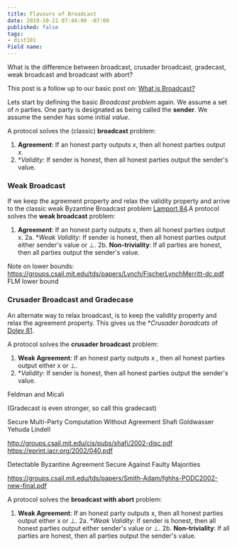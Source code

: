 ```yaml
---
title: Flavours of Broadcast
date: 2019-10-21 07:44:00 -07:00
published: false
tags:
- dist101
Field name: 
---
```


What is the difference between broadcast, crusader broadcast, gradecast, weak broadcast and broadcast with abort?

This post is a follow up to our basic post on: [What is Broadcast?](https://decentralizedthoughts.github.io/2019-06-27-defining-consensus/)

Lets start by defining the basic *Broadcast problem* again. We assume a set of $n$ parties. One party is designated as being called the **sender**. We assume the sender has some initial *value*.

A protocol solves the (classic) **broadcast** problem:
1. **Agreement**: If an honest party outputs $x$, then all honest parties output $x$.
2. **Validity*: If sender is honest, then all honest parties output the sender's value.

### Weak Broadcast

If we keep the agreement property and relax the validity property and arrive to the classic weak Byzantine Broadcast problem [Lamport 84](https://zoo.cs.yale.edu/classes/cs426/2014/bib/lamport83theweak.pdf).A protocol solves the **weak broadcast** problem:
1. **Agreement**: If an honest party outputs x, then all honest parties output x.
2a. **Weak Validity*: If sender is honest, then all honest parties output either sender's value or ⊥.
2b. **Non-triviality**: If all parties are honest, then all parties output the sender's value.
 
Note on lower bounds: https://groups.csail.mit.edu/tds/papers/Lynch/FischerLynchMerritt-dc.pdf FLM lower bound

### Crusader Broadcast and Gradecase

An alternate way to relax broadcast, is to keep the validity property and relax the agreement property. This gives us the **Crusader boradcats* of [Dolev 81](http://infolab.stanford.edu/pub/cstr/reports/cs/tr/81/846/CS-TR-81-846.pdf).

A protocol solves the **crusader broadcast** problem:
1. **Weak Agreement**: If an honest party outputs x , then all honest parties output either x or ⊥.
2. **Validity*: If sender is honest, then all honest parties output the sender's value.

Feldman and Micali

(Gradecast is even stronger, so call this gradecast)





Secure Multi-Party Computation Without Agreement
Shafi Goldwasser
Yehuda Lindell

http://groups.csail.mit.edu/cis/pubs/shafi/2002-disc.pdf
https://eprint.iacr.org/2002/040.pdf


Detectable Byzantine Agreement Secure Against Faulty
Majorities

https://groups.csail.mit.edu/tds/papers/Smith-Adam/fghhs-PODC2002-new-final.pdf









A protocol solves the **broadcast with abort** problem:
1. **Weak Agreement**: If an honest party outputs x, then all honest parties output either x or ⊥.
2a. **Weak Validity*: If sender is honest, then all honest parties output either sender's value or ⊥.
2b. **Non-triviality**: If all parties are honest, then all parties output the sender's value.







